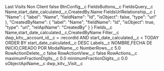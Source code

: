 <?xml version="1.0" encoding="UTF-8"?>
<CustomMetadata xmlns="http://soap.sforce.com/2006/04/metadata" xmlns:xsi="http://www.w3.org/2001/XMLSchema-instance" xmlns:xsd="http://www.w3.org/2001/XMLSchema">
    <label>Last Visits Non Client</label>
    <protected>false</protected>
    <values>
        <field>BtnConfig__c</field>
        <value xsi:nil="true"/>
    </values>
    <values>
        <field>FieldsButtons__c</field>
        <value xsi:nil="true"/>
    </values>
    <values>
        <field>FieldsQuery__c</field>
        <value xsi:type="xsd:string">Name,start_date_calculated__c,CreatedBy.Name</value>
    </values>
    <values>
        <field>FieldsUrlRelationship__c</field>
        <value xsi:type="xsd:string">{
&quot;Name&quot;: {
&quot;label&quot;: &quot;Name&quot;,
&quot;fieldName&quot;: &quot;Id&quot;,
&quot;isObject&quot;: false,
&quot;type&quot;: &quot;url&quot;
},
&quot;CreatedByName&quot;: {
&quot;label&quot;: &quot;Name&quot;,
&quot;fieldName&quot;: &quot;Id&quot;,
&quot;isObject&quot;: true,
&quot;type&quot;: &quot;url&quot;,
&quot;relApiName&quot;: &quot;CreatedBy&quot;
}
}</value>
    </values>
    <values>
        <field>Fields__c</field>
        <value xsi:type="xsd:string">Name,start_date_calculated__c,CreatedByName</value>
    </values>
    <values>
        <field>Filter__c</field>
        <value xsi:type="xsd:string">dwp_kitv__account_id__c = :recordId AND start_date_calculated__c &lt; TODAY ORDER BY start_date_calculated__c DESC</value>
    </values>
    <values>
        <field>Labels__c</field>
        <value xsi:type="xsd:string">NOMBRE,FECHA DE INICIO,CREADO POR</value>
    </values>
    <values>
        <field>ModalName__c</field>
        <value xsi:nil="true"/>
    </values>
    <values>
        <field>NumberRows__c</field>
        <value xsi:type="xsd:double">5.0</value>
    </values>
    <values>
        <field>RowActionDelete__c</field>
        <value xsi:type="xsd:boolean">false</value>
    </values>
    <values>
        <field>RowActionView__c</field>
        <value xsi:type="xsd:boolean">false</value>
    </values>
    <values>
        <field>RowActions__c</field>
        <value xsi:nil="true"/>
    </values>
    <values>
        <field>maximumFractionDigits__c</field>
        <value xsi:type="xsd:double">0.0</value>
    </values>
    <values>
        <field>minimumFractionDigits__c</field>
        <value xsi:type="xsd:double">0.0</value>
    </values>
    <values>
        <field>sObjectApiName__c</field>
        <value xsi:type="xsd:string">dwp_kitv__Visit__c</value>
    </values>
</CustomMetadata>
